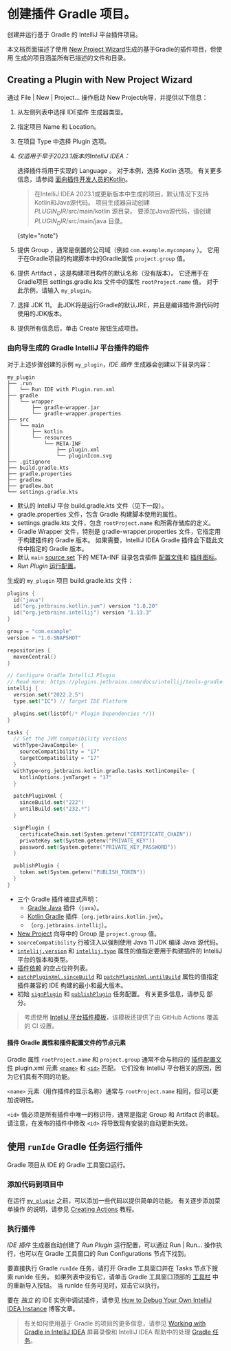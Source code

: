<!-- Copyright 2000-2023 JetBrains s.r.o. and contributors. Use of this source code is governed by the Apache 2.0 license. -->

# 创建插件 Gradle 项目。

<link-summary>创建并运行基于 Gradle 的 IntelliJ 平台插件项目。</link-summary>

本文档页面描述了使用 [New Project Wizard](https://www.jetbrains.com/help/idea/new-project-wizard.html)生成的基于Gradle的插件项目，但使用 [](plugin_github_template.md)生成的项目涵盖所有已描述的文件和目录。

## Creating a Plugin with New Project Wizard

<procedure title="Create IDE Plugin" id="create-ide-plugin">

通过 <ui-path>File | New | Project...</ui-path> 操作启动 <control>New Project</control>向导，并提供以下信息：
1. 从左侧列表中选择 <control>IDE插件</control> 生成器类型。
2. 指定项目 <control>Name</control> 和 <control>Location</control>。
3. 在项目 <control>Type</control> 中选择 <control>Plugin</control> 选项。
4. _仅适用于早于2023.1版本的IntelliJ IDEA：_

   选择插件将用于实现的 <control>Language</control> 。
   对于本例，选择 <control>Kotlin</control> 选项。
   有关更多信息，请参阅 [面向插件开发人员的Kotlin](using_kotlin.md)。

   > 在IntelliJ IDEA 2023.1或更新版本中生成的项目，默认情况下支持Kotlin和Java源代码。
   > 项目生成器自动创建 <path>$PLUGIN_DIR$/src/main/kotlin</path> 源目录。
   > 要添加Java源代码，请创建 <path>$PLUGIN_DIR$/src/main/java</path> 目录。
   >
   {style="note"}

5. 提供 <control>Group</control> ，通常是倒置的公司域（例如 `com.example.mycompany` ）。
   它用于在Gradle项目的构建脚本中的Gradle属性 `project.group` 值。
6. 提供 <control>Artifact</control> ，这是构建项目构件的默认名称（没有版本）。
   它还用于在Gradle项目 <path>settings.gradle.kts</path> 文件中的属性 `rootProject.name` 值。
   对于此示例，请输入 `my_plugin`。
7. 选择 <control>JDK</control> 11。
   此JDK将是运行Gradle的默认JRE，并且是编译插件源代码时使用的JDK版本。

<include from="snippets.md" element-id="apiChangesJavaVersion"/>

8. 提供所有信息后，单击 <control>Create</control> 按钮生成项目。

</procedure>

### 由向导生成的 Gradle IntelliJ 平台插件的组件

对于上述步骤创建的示例 `my_plugin`，_IDE 插件_ 生成器会创建以下目录内容：

```text
my_plugin
├── .run
│   └── Run IDE with Plugin.run.xml
├── gradle
│   └── wrapper
│       ├── gradle-wrapper.jar
│       └── gradle-wrapper.properties
├── src
│   └── main
│       ├── kotlin
│       └── resources
│           └── META-INF
│               ├── plugin.xml
│               └── pluginIcon.svg
├── .gitignore
├── build.gradle.kts
├── gradle.properties
├── gradlew
├── gradlew.bat
└── settings.gradle.kts
```

* 默认的 IntelliJ 平台 <path>build.gradle.kts</path> 文件（见下一段）。
* <path>gradle.properties</path> 文件，包含 Gradle 构建脚本使用的属性。
* <path>settings.gradle.kts</path> 文件，包含 `rootProject.name` 和所需存储库的定义。
* Gradle Wrapper 文件，特别是 <path>gradle-wrapper.properties</path> 文件，它指定用于构建插件的 Gradle 版本。
  如果需要，IntelliJ IDEA Gradle 插件会下载此文件中指定的 Gradle 版本。
* 默认 `main` [source set](https://docs.gradle.org/current/userguide/java_plugin.html#sec:java_project_layout) 下的 <path>META-INF</path> 目录包含插件 [配置文件](plugin_configuration_file.md)和 [插件图标](plugin_icon_file.md)。
* _Run Plugin_ [运行配置](https://www.jetbrains.com/help/idea/run-debug-configuration.html)。

生成的 `my_plugin` 项目 <path>build.gradle.kts</path> 文件：

```kotlin
plugins {
  id("java")
  id("org.jetbrains.kotlin.jvm") version "1.8.20"
  id("org.jetbrains.intellij") version "1.13.3"
}

group = "com.example"
version = "1.0-SNAPSHOT"

repositories {
  mavenCentral()
}

// Configure Gradle IntelliJ Plugin
// Read more: https://plugins.jetbrains.com/docs/intellij/tools-gradle-intellij-plugin.html
intellij {
  version.set("2022.2.5")
  type.set("IC") // Target IDE Platform

  plugins.set(listOf(/* Plugin Dependencies */))
}

tasks {
  // Set the JVM compatibility versions
  withType<JavaCompile> {
    sourceCompatibility = "17"
    targetCompatibility = "17"
  }
  withType<org.jetbrains.kotlin.gradle.tasks.KotlinCompile> {
    kotlinOptions.jvmTarget = "17"
  }

  patchPluginXml {
    sinceBuild.set("222")
    untilBuild.set("232.*")
  }

  signPlugin {
    certificateChain.set(System.getenv("CERTIFICATE_CHAIN"))
    privateKey.set(System.getenv("PRIVATE_KEY"))
    password.set(System.getenv("PRIVATE_KEY_PASSWORD"))
  }

  publishPlugin {
    token.set(System.getenv("PUBLISH_TOKEN"))
  }
}
```

* 三个 Gradle 插件被显式声明：
  * [Gradle Java](https://docs.gradle.org/current/userguide/java_plugin.html) 插件（`java`）。
  * [Kotlin Gradle](https://kotlinlang.org/docs/gradle-configure-project.html#apply-the-plugin) 插件（`org.jetbrains.kotlin.jvm`）。
  * [](tools_gradle_intellij_plugin.md)（`org.jetbrains.intellij`）。
* [New Project](#create-ide-plugin) 向导中的 <control>Group</control> 是 `project.group` 值。
* `sourceCompatibility` 行被注入以强制使用 Java 11 JDK 编译 Java 源代码。
* [`intellij.version`](tools_gradle_intellij_plugin.md#intellij-extension-version) 和 [`intellij.type`](tools_gradle_intellij_plugin.md#intellij-extension-type) 属性的值指定要用于构建插件的 IntelliJ 平台的版本和类型。
* [插件依赖](tools_gradle_intellij_plugin.md#intellij-extension-plugins) 的空占位符列表。
* [`patchPluginXml.sinceBuild`](tools_gradle_intellij_plugin.md#tasks-patchpluginxml-sincebuild) 和 [`patchPluginXml.untilBuild`](tools_gradle_intellij_plugin.md#tasks-patchpluginxml-untilbuild) 属性的值指定插件兼容的 IDE 构建的最小和最大版本。
* 初始 [`signPlugin`](tools_gradle_intellij_plugin.md#tasks-signplugin) 和 [`publishPlugin`](tools_gradle_intellij_plugin.md#tasks-publishplugin) 任务配置。
  有关更多信息，请参见 [](publishing_plugin.md#publishing-plugin-with-gradle) 部分。

> 考虑使用 [IntelliJ 平台插件模板](https://github.com/JetBrains/intellij-platform-plugin-template)，该模板还提供了由 GitHub Actions 覆盖的 CI 设置。

#### 插件 Gradle 属性和插件配置文件的节点元素

Gradle 属性 `rootProject.name` 和 `project.group` 通常不会与相应的 [插件配置文件](plugin_configuration_file.md) <path>plugin.xml</path> 元素 [`<name>`](plugin_configuration_file.md#idea-plugin__name) 和 [`<id>`](plugin_configuration_file.md#idea-plugin__id) 匹配。
它们没有 IntelliJ 平台相关的原因，因为它们具有不同的功能。

`<name>` 元素（用作插件的显示名称）通常与 `rootProject.name` 相同，但可以更加说明性。

`<id>` 值必须是所有插件中唯一的标识符，通常是指定 <control>Group</control> 和 <control>Artifact</control> 的串联。
请注意，在发布的插件中修改 `<id>` 将导致现有安装的自动更新失效。

## 使用 `runIde` Gradle 任务运行插件

Gradle 项目从 IDE 的 Gradle 工具窗口运行。

### 添加代码到项目中

在运行 [`my_plugin`](#components-of-a-wizard-generated-gradle-intellij-platform-plugin) 之前，可以添加一些代码以提供简单的功能。
有关逐步添加菜单操作 的说明，请参见 [Creating Actions](working_with_custom_actions.md) 教程。

### 执行插件

_IDE 插件_ 生成器自动创建了 _Run Plugin_ 运行配置，可以通过 <ui-path>Run | Run...</ui-path> 操作执行，也可以在 <control>Gradle</control> 工具窗口的 <control>Run Configurations</control> 节点下找到。

要直接执行 Gradle `runIde` 任务，请打开 <control>Gradle</control> 工具窗口并在 <control>Tasks</control> 节点下搜索 <control>runIde</control> 任务。
如果列表中没有它，请单击 Gradle 工具窗口顶部的 [工具栏](https://www.jetbrains.com/help/idea/jetgradle-tool-window.html#gradle_toolbar) 中的重新导入按钮。
当 <control>runIde</control> 任务可见时，双击它以执行。

要在 _独立_ 的 IDE 实例中调试插件，请参见 [How to Debug Your Own IntelliJ IDEA Instance](https://medium.com/agorapulse-stories/how-to-debug-your-own-intellij-idea-instance-7d7df185a48d) 博客文章。

> 有关如何使用基于 Gradle 的项目的更多信息，请参见 [Working with Gradle in IntelliJ IDEA](https://www.youtube.com/watch?v=6V6G3RyxEMk) 屏幕录像和 IntelliJ IDEA 帮助中的处理 [Gradle 任务](https://www.jetbrains.com/help/idea/work-with-gradle-tasks.html)。
>
